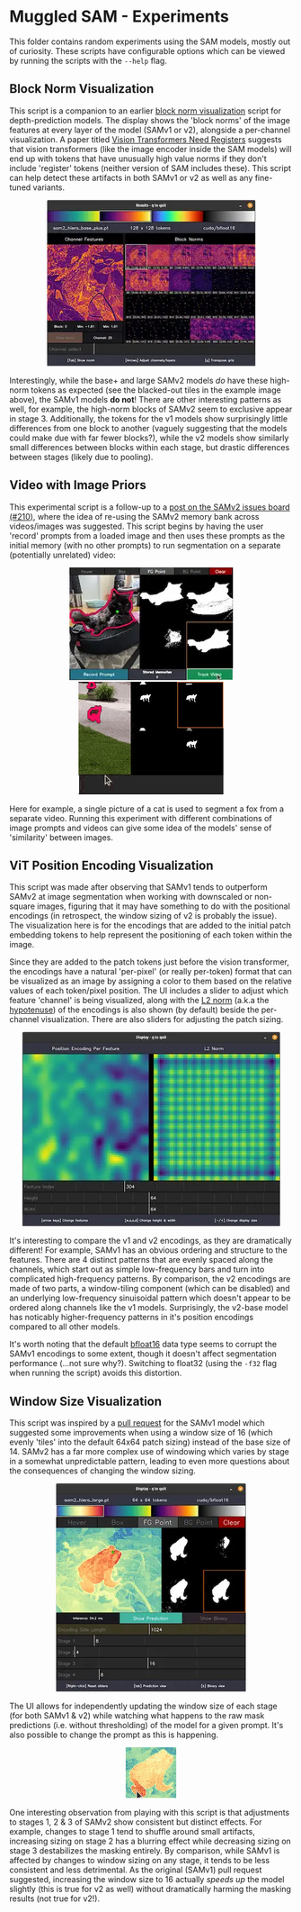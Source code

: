 # Muggled SAM - Experiments

This folder contains random experiments using the SAM models, mostly out of curiosity. These scripts have configurable options which can be viewed by running the scripts with the `--help` flag.


## Block Norm Visualization

This script is a companion to an earlier [block norm visualization](https://github.com/heyoeyo/muggled_dpt/tree/main/experiments#block-norm-visualization) script for depth-prediction models. The display shows the 'block norms' of the image features at every layer of the model (SAMv1 or v2), alongside a per-channel visualization. A paper titled [Vision Transformers Need Registers](https://arxiv.org/abs/2309.16588) suggests that vision transformers (like the image encoder inside the SAM models) will end up with tokens that have unusually high value norms if they don't include 'register' tokens (neither version of SAM includes these). This script can help detect these artifacts in both SAMv1 or v2 as well as any fine-tuned variants.

<p align="center">
  <img src=".readme_assets/blocknorm_example.webp" alt="">
</p>

Interestingly, while the base+ and large SAMv2 models _do_ have these high-norm tokens as expected (see the blacked-out tiles in the example image above), the SAMv1 models **do not**! There are other interesting patterns as well, for example, the high-norm blocks of SAMv2 seem to exclusive appear in stage 3. Additionally, the tokens for the v1 models show surprisingly little differences from one block to another (vaguely suggesting that the models could make due with far fewer blocks?), while the v2 models show similarly small differences between blocks within each stage, but drastic differences between stages (likely due to pooling).


## Video with Image Priors

This experimental script is a follow-up to a [post on the SAMv2 issues board (#210)](https://github.com/facebookresearch/segment-anything-2/issues/210), where the idea of re-using the SAMv2 memory bank across videos/images was suggested. This script begins by having the user 'record' prompts from a loaded image and then uses these prompts as the initial memory (with no other prompts) to run segmentation on a separate (potentially unrelated) video:

<p align="center">
  <img src=".readme_assets/vidimgprior_prompt.webp" alt="">
  <img src=".readme_assets/vidimgprior_anim.gif" alt="">
</p>

Here for example, a single picture of a cat is used to segment a fox from a separate video. Running this experiment with different combinations of image prompts and videos can give some idea of the models' sense of 'similarity' between images.


## ViT Position Encoding Visualization

This script was made after observing that SAMv1 tends to outperform SAMv2 at image segmentation when working with downscaled or non-square images, figuring that it may have something to do with the positional encodings (in retrospect, the window sizing of v2 is probably the issue). The visualization here is for the encodings that are added to the initial patch embedding tokens to help represent the positioning of each token within the image.

Since they are added to the patch tokens just before the vision transformer, the encodings have a natural 'per-pixel' (or really per-token) format that can be visualized as an image by assigning a color to them based on the relative values of each token/pixel position. The UI includes a slider to adjust which feature 'channel' is being visualized, along with the [L2 norm](https://en.wikipedia.org/wiki/Norm_(mathematics)) (a.k.a the [hypotenuse](https://en.wikipedia.org/wiki/Hypotenuse)) of the encodings is also shown (by default) beside the per-channel visualization. There are also sliders for adjusting the patch sizing.

<p align="center">
  <img src=".readme_assets/vitposenc_example.webp" alt="">
</p>

It's interesting to compare the v1 and v2 encodings, as they are dramatically different! For example, SAMv1 has an obvious ordering and structure to the features. There are 4 distinct patterns that are evenly spaced along the channels, which start out as simple low-frequency bars and turn into complicated high-frequency patterns. By comparison, the v2 encodings are made of two parts, a window-tiling component (which can be disabled) and an underlying low-frequency sinuisoidal pattern which doesn't appear to be ordered along channels like the v1 models. Surprisingly, the v2-base model has noticably higher-frequency patterns in it's position encodings compared to all other models.

It's worth noting that the default [bfloat16](https://pytorch.org/docs/stable/tensor_attributes.html#torch-dtype) data type seems to corrupt the SAMv1 encodings to some extent, though it doesn't affect segmentation performance (...not sure why?). Switching to float32 (using the `-f32` flag when running the script) avoids this distortion.

## Window Size Visualization

This script was inspired by a [pull request](https://github.com/facebookresearch/segment-anything/pull/594) for the SAMv1 model which suggested some improvements when using a window size of 16 (which evenly 'tiles' into the default 64x64 patch sizing) instead of the base size of 14. SAMv2 has a far more complex use of windowing which varies by stage in a somewhat unpredictable pattern, leading to even more questions about the consequences of changing the window sizing.

<p align="center">
  <img src=".readme_assets/windowsizing_example.webp" alt="">
</p>

The UI allows for independently updating the window size of each stage (for both SAMv1 & v2) while watching what happens to the raw mask predictions (i.e. without thresholding) of the model for a given prompt. It's also possible to change the prompt as this is happening.

<p align="center">
  <img src=".readme_assets/windowsizing_anim.gif" alt="">
</p>




One interesting observation from playing with this script is that adjustments to stages 1, 2 & 3 of SAMv2 show consistent but distinct effects. For example, changes to stage 1 tend to shuffle around small artifacts, increasing sizing on stage 2 has a blurring effect while decreasing sizing on stage 3 destabilizes the masking entirely. By comparison, while SAMv1 is affected by changes to window sizing on any stage, it tends to be less consistent and less detrimental. As the original (SAMv1) pull request suggested, increasing the window size to 16 actually _speeds up_ the model slightly (this is true for v2 as well) without dramatically harming the masking results (not true for v2!).